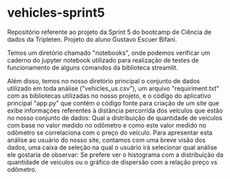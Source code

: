 # vehicles-sprint5
Repositório referente ao projeto da Sprint 5 do bootcamp de Ciência de dados da Tripleten. Projeto do aluno Gustavo Escuer Bifani.

Temos um diretório chamado "notebooks", onde podemos verificar um caderno do jupyter notebook utilizado para realização de testes de funcionamento de alguns comandos da biblioteca streamlit.

Além disso, temos no nosso diretório principal o conjunto de dados utilizado em toda análise ("vehicles_us.csv"), um arquivo "requiriment.txt" com as bibliotecas utilizadas no nosso projeto, e o código do aplicativo principal "app.py" que contém o código fonte para criação de um site que exibe informações referentes à distância percorrida dos veículos que estão no nosso conjunto de dados: Qual a distribuição de quantidade de veículos com base no valor medido no odômetro e como este valor medido no odômetro se correlaciona com o preço do veículo. Para apresentar esta análise ao usuário do nosso site, contamos com uma breve visão dos dados, uma caixa de seleção na qual o usuário irá selecionar qual análise ele gostaria de observar: Se prefere ver o histograma com a distribuição da quantidade de veículos ou o gráfico de dispersão com a relação preço vs odômetro.